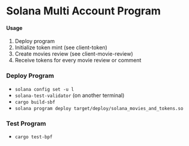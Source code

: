 # Solana Multi Account Program

#### Usage

1. Deploy program
2. Initialize token mint (see client-token)
3. Create movies review (see client-movie-review)
4. Receive tokens for every movie review or comment

### Deploy Program

- `solana config set -u l`
- `solana-test-validator` (on another terminal)
- `cargo build-sbf`
- `solana program deploy target/deploy/solana_movies_and_tokens.so`

### Test Program

- `cargo test-bpf`
